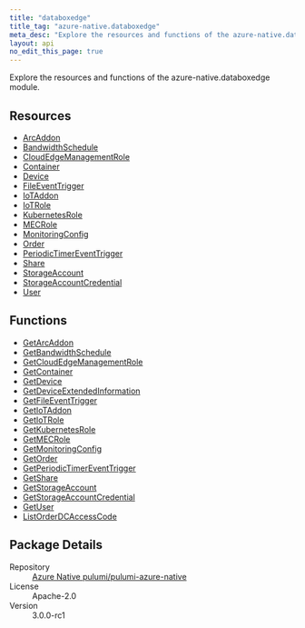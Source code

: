 ```yaml
---
title: "databoxedge"
title_tag: "azure-native.databoxedge"
meta_desc: "Explore the resources and functions of the azure-native.databoxedge module."
layout: api
no_edit_this_page: true
---
```


<!-- WARNING: this file was generated by Pulumi Docs Generator. -->
<!-- Do not edit by hand unless you're certain you know what you are doing! -->

Explore the resources and functions of the azure-native.databoxedge module.

<h2 id="resources">Resources</h2>
<ul class="api">
    <li><a href="arcaddon/" title="ArcAddon">ArcAddon</a></li>
    <li><a href="bandwidthschedule/" title="BandwidthSchedule">BandwidthSchedule</a></li>
    <li><a href="cloudedgemanagementrole/" title="CloudEdgeManagementRole">CloudEdgeManagementRole</a></li>
    <li><a href="container/" title="Container">Container</a></li>
    <li><a href="device/" title="Device">Device</a></li>
    <li><a href="fileeventtrigger/" title="FileEventTrigger">FileEventTrigger</a></li>
    <li><a href="iotaddon/" title="IoTAddon">IoTAddon</a></li>
    <li><a href="iotrole/" title="IoTRole">IoTRole</a></li>
    <li><a href="kubernetesrole/" title="KubernetesRole">KubernetesRole</a></li>
    <li><a href="mecrole/" title="MECRole">MECRole</a></li>
    <li><a href="monitoringconfig/" title="MonitoringConfig">MonitoringConfig</a></li>
    <li><a href="order/" title="Order">Order</a></li>
    <li><a href="periodictimereventtrigger/" title="PeriodicTimerEventTrigger">PeriodicTimerEventTrigger</a></li>
    <li><a href="share/" title="Share">Share</a></li>
    <li><a href="storageaccount/" title="StorageAccount">StorageAccount</a></li>
    <li><a href="storageaccountcredential/" title="StorageAccountCredential">StorageAccountCredential</a></li>
    <li><a href="user/" title="User">User</a></li>
</ul>

<h2 id="functions">Functions</h2>
<ul class="api">
    <li><a href="getarcaddon/" title="GetArcAddon">GetArcAddon</a></li>
    <li><a href="getbandwidthschedule/" title="GetBandwidthSchedule">GetBandwidthSchedule</a></li>
    <li><a href="getcloudedgemanagementrole/" title="GetCloudEdgeManagementRole">GetCloudEdgeManagementRole</a></li>
    <li><a href="getcontainer/" title="GetContainer">GetContainer</a></li>
    <li><a href="getdevice/" title="GetDevice">GetDevice</a></li>
    <li><a href="getdeviceextendedinformation/" title="GetDeviceExtendedInformation">GetDeviceExtendedInformation</a></li>
    <li><a href="getfileeventtrigger/" title="GetFileEventTrigger">GetFileEventTrigger</a></li>
    <li><a href="getiotaddon/" title="GetIoTAddon">GetIoTAddon</a></li>
    <li><a href="getiotrole/" title="GetIoTRole">GetIoTRole</a></li>
    <li><a href="getkubernetesrole/" title="GetKubernetesRole">GetKubernetesRole</a></li>
    <li><a href="getmecrole/" title="GetMECRole">GetMECRole</a></li>
    <li><a href="getmonitoringconfig/" title="GetMonitoringConfig">GetMonitoringConfig</a></li>
    <li><a href="getorder/" title="GetOrder">GetOrder</a></li>
    <li><a href="getperiodictimereventtrigger/" title="GetPeriodicTimerEventTrigger">GetPeriodicTimerEventTrigger</a></li>
    <li><a href="getshare/" title="GetShare">GetShare</a></li>
    <li><a href="getstorageaccount/" title="GetStorageAccount">GetStorageAccount</a></li>
    <li><a href="getstorageaccountcredential/" title="GetStorageAccountCredential">GetStorageAccountCredential</a></li>
    <li><a href="getuser/" title="GetUser">GetUser</a></li>
    <li><a href="listorderdcaccesscode/" title="ListOrderDCAccessCode">ListOrderDCAccessCode</a></li>
</ul>

<h2 id="package-details">Package Details</h2>
<dl class="package-details">
	<dt>Repository</dt>
	<dd><a href="https://github.com/pulumi/pulumi-azure-native">Azure Native pulumi/pulumi-azure-native</a></dd>
	<dt>License</dt>
	<dd>Apache-2.0</dd>
	<dt>Version</dt>
	<dd>3.0.0-rc1</dd>
</dl>

